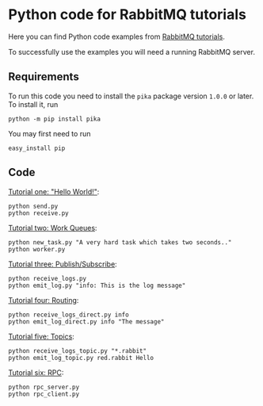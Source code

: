 # Python code for RabbitMQ tutorials

Here you can find Python code examples from [RabbitMQ
tutorials](https://www.rabbitmq.com/getstarted.html).

To successfully use the examples you will need a running RabbitMQ server.

## Requirements

To run this code you need to install the `pika` package version `1.0.0` or later. To install it, run

    python -m pip install pika

You may first need to run

    easy_install pip


## Code

[Tutorial one: "Hello World!"](https://www.rabbitmq.com/tutorials/tutorial-one-python.html):

    python send.py
    python receive.py


[Tutorial two: Work Queues](https://www.rabbitmq.com/tutorials/tutorial-two-python.html):

    python new_task.py "A very hard task which takes two seconds.."
    python worker.py


[Tutorial three: Publish/Subscribe](https://www.rabbitmq.com/tutorials/tutorial-three-python.html):

    python receive_logs.py
    python emit_log.py "info: This is the log message"


[Tutorial four: Routing](https://www.rabbitmq.com/tutorials/tutorial-four-python.html):

    python receive_logs_direct.py info
    python emit_log_direct.py info "The message"


[Tutorial five: Topics](https://www.rabbitmq.com/tutorials/tutorial-five-python.html):

    python receive_logs_topic.py "*.rabbit"
    python emit_log_topic.py red.rabbit Hello


[Tutorial six: RPC](https://www.rabbitmq.com/tutorials/tutorial-six-python.html):

    python rpc_server.py
    python rpc_client.py

